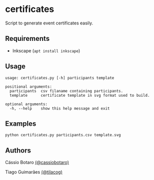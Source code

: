 # certificates

Script to generate event certificates easily.

## Requirements

* Inkscape (`apt install inkscape`)

## Usage

```
usage: certificates.py [-h] participants template

positional arguments:
  participants  csv filaname containing participants.
  template      certificate template in svg format used to build.

optional arguments:
  -h, --help    show this help message and exit
```

## Examples

`python certificates.py participants.csv template.svg`

## Authors

Cássio Botaro [(@cassiobotaro)](https://github.com/cassiobotaro)

Tiago Guimarães [(@tilacog)](https://github.com/tilacog)
